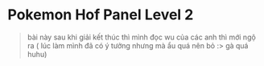 # Pokemon Hof Panel Level 2 

> bài này sau khi giải kết thúc thì mình đọc wu của các anh thì mới ngộ ra ( lúc làm mình đã có ý tưởng nhưng mà ẩu quá nên bỏ :> gà quá huhu)


